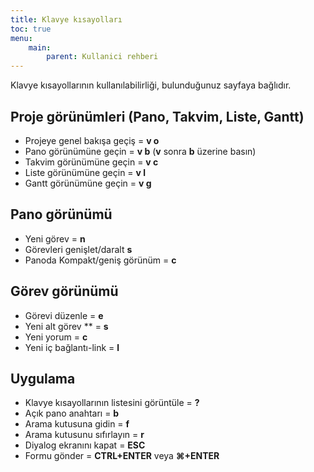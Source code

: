 ```yaml
---
title: Klavye kısayolları
toc: true
menu:
    main:
        parent: Kullanici rehberi
---
```


Klavye kısayollarının kullanılabilirliği, bulunduğunuz sayfaya bağlıdır.

Proje görünümleri (Pano, Takvim, Liste, Gantt)
----------------------------------------------

- Projeye genel bakışa geçiş = **v o**
- Pano görünümüne geçin = **v b** (**v** sonra **b** üzerine basın)
- Takvim görünümüne geçin = **v c**
- Liste görünümüne geçin = **v l**
- Gantt görünümüne geçin = **v g**

Pano görünümü
-------------

- Yeni görev = **n**
- Görevleri genişlet/daralt **s**
- Panoda Kompakt/geniş görünüm = **c**

Görev görünümü
--------------

- Görevi düzenle = **e**
- Yeni alt görev ** = **s**
- Yeni yorum = **c**
- Yeni iç bağlantı-link = **l**

Uygulama
--------

- Klavye kısayollarının listesini görüntüle = **?**
- Açık pano anahtarı = **b**
- Arama kutusuna gidin = **f**
- Arama kutusunu sıfırlayın = **r**
- Diyalog ekranını kapat = **ESC**
- Formu gönder = **CTRL+ENTER** veya **⌘+ENTER**
